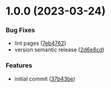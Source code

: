 # 1.0.0 (2023-03-24)


### Bug Fixes

* lint pages ([7eb4762](https://github.com/alxUI/boilerplate-next/commit/7eb4762bd901c0a4cd41d9bbe701db1bef1087ce))
* version semantic release ([2d6e8cd](https://github.com/alxUI/boilerplate-next/commit/2d6e8cd14c52e344441b5c7fa7e36df040296987))


### Features

* initial commit ([37b43be](https://github.com/alxUI/boilerplate-next/commit/37b43be43cc4b3deaed46f2cbe369586f8db98ab))
